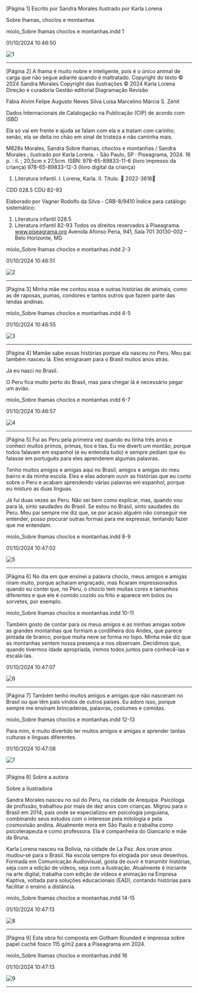 [Página 1]
Escrito por Sandra Morales
Ilustrado por Karla Lorena

Sobre lhamas,
choclos e
montanhas

miolo_Sobre lhamas choclos e montanhas.indd 1

01/10/2024 10:46:50

![1](./img/page_1-01.jpg)

---

[Página 2]
A lhama é muito nobre e inteligente, pois é o único animal
de carga que não segue adiante quando é maltratado.
Copyright do texto © 2024 Sandra Morales
Copyright das ilustrações © 2024 Karla Lorena
Direção e curadoria
Gestão editorial
Diagramação
Revisão

Fábia Alvim
Felipe Augusto Neves Silva
Luisa Marcelino
Márcia S. Zenit

Dados Internacionais de Catalogação na Publicação (CIP) de acordo
com ISBD

Ela só vai em frente e ajuda se falam com ela
e a tratam com carinho; senão, ela se deita no
chão em sinal de tristeza e não caminha mais.

M828s Morales, Sandra
Sobre lhamas, choclos e montanhas / Sandra Morales ;
ilustrado por Karla Lorena. - São Paulo, SP :
Piseagrama, 2024.
16 p. : il. ; 20,5cm x 27,5cm.
ISBN: 978-65-89833-11-6 (livro impresso da criança)
978-65-89833-12-3 (livro digital da criança)
1. Literatura infantil. I. Lorena, Karla. II. Título.

2022-3616

CDD 028.5
CDU 82-93

Elaborado por Vagner Rodolfo da Silva - CRB-8/9410
Índice para catálogo sistemático:
1. Literatura infantil 028.5
2. Literatura infantil 82-93
Todos os direitos reservados à Piseagrama.
www.piseagrama.org
Avenida Afonso Pena, 941, Sala 701
30130-002 – Belo Horizonte, MG


miolo_Sobre lhamas choclos e montanhas.indd 2-3

01/10/2024 10:46:51

![2](./img/page_2-01.jpg)

---

[Página 3]
Minha mãe me contou essa e outras histórias de
animais, como as de raposas, pumas, condores e
tantos outros que fazem parte das lendas andinas.


miolo_Sobre lhamas choclos e montanhas.indd 4-5


01/10/2024 10:46:55

![3](./img/page_3-01.jpg)

---

[Página 4]
Mamãe sabe essas histórias porque ela nasceu
no Peru. Meu pai também nasceu lá. Eles
emigraram para o Brasil muitos anos atrás.

Já eu nasci no Brasil.

O Peru fica muito perto do Brasil, mas para
chegar lá é necessário pegar um avião.


miolo_Sobre lhamas choclos e montanhas.indd 6-7


01/10/2024 10:46:57

![4](./img/page_4-01.jpg)

---

[Página 5]
Fui ao Peru pela primeira vez quando eu tinha três anos e
conheci muitos primos, primas, tios e tias. Eu me diverti um
montão, porque todos falavam em espanhol (e eu entendia
tudo) e sempre pediam que eu falasse em português para eles
aprenderem algumas palavras.

Tenho muitos amigos e amigas aqui no Brasil,
amigos e amigas do meu bairro e da minha escola.
Eles e elas adoram ouvir as histórias que eu conto
sobre o Peru e acabam aprendendo várias palavras
em espanhol, porque eu misturo as duas línguas.

Já fui duas vezes ao Peru. Não sei bem como explicar, mas,
quando vou para lá, sinto saudades do Brasil. Se estou no
Brasil, sinto saudades do Peru.
Meu pai sempre me diz que, se por acaso alguém não
conseguir me entender, posso procurar outras formas
para me expressar, tentando fazer que me entendam.


miolo_Sobre lhamas choclos e montanhas.indd 8-9


01/10/2024 10:47:02

![5](./img/page_5-01.jpg)

---

[Página 6]
No dia em que ensinei a palavra choclo, meus amigos e
amigas riram muito, porque acharam engraçado, mas
ficaram impressionados quando eu contei que, no Peru, o
choclo tem muitas cores e tamanhos diferentes e que ele
é comido cozido ou frito e aparece em bolos ou sorvetes,
por exemplo.


miolo_Sobre lhamas choclos e montanhas.indd 10-11

Também gosto de contar para os meus amigos e as
minhas amigas sobre as grandes montanhas que formam
a cordilheira dos Andes, que parece pintada de branco,
porque muita neve se forma no topo. Minha mãe diz que
as montanhas sentem nossa presença e nos observam.
Decidimos que, quando tivermos idade apropriada,
iremos todos juntos para conhecê-las e escalá-las.


01/10/2024 10:47:07

![6](./img/page_6-01.jpg)

---

[Página 7]
Também tenho muitos amigos e amigas
que não nasceram no Brasil ou que têm
pais vindos de outros países. Eu adoro isso,
porque sempre me ensinam brincadeiras,
palavras, costumes e comidas.


miolo_Sobre lhamas choclos e montanhas.indd 12-13

Para mim, é muito
divertido ter muitos
amigos e amigas
e aprender tantas
culturas e línguas
diferentes.


01/10/2024 10:47:08

![7](./img/page_7-01.jpg)

---

[Página 8]
Sobre a autora

Sobre a ilustradora

Sandra Morales nasceu no sul do Peru, na cidade de
Arequipa. Psicóloga de profissão, trabalhou por mais de dez
anos com crianças. Migrou para o Brasil em 2014, país onde
se especializou em psicologia junguiana, combinando seus
estudos com o interesse pela mitologia e pela cosmovisão
andina. Atualmente mora em São Paulo e trabalha como
psicoterapeuta e como professora. Ela é companheira do
Giancarlo e mãe da Bruna.

Karla Lorena nasceu na Bolívia, na cidade de La Paz. Aos
onze anos mudou-se para o Brasil. Na escola sempre foi
elogiada por seus desenhos. Formada em Comunicação
Audiovisual, gosta de ouvir e transmitir histórias, seja com
a edição de vídeos, seja com a ilustração. Atualmente é
iniciante na arte digital, trabalha com edição de vídeos
e animação na Empresa Kaptiva, voltada para soluções
educacionais (EAD), contando histórias para facilitar o
ensino a distância.


miolo_Sobre lhamas choclos e montanhas.indd 14-15


01/10/2024 10:47:13

![8](./img/page_8-01.jpg)

---

[Página 9]
Esta obra foi composta em Gotham Rounded e
impressa sobre papel cuchê fosco 115 g/m2 para
a Piseagrama em 2024.

miolo_Sobre lhamas choclos e montanhas.indd 16

01/10/2024 10:47:13

![9](./img/page_9-01.jpg)

---

